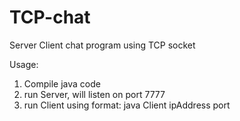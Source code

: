 # TCP-chat
Server Client chat program using TCP socket

Usage:
1. Compile java code
2. run Server, will listen on port 7777
3. run Client using format: java Client ipAddress port
